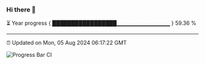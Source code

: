 ### Hi there 👋

⏳ Year progress { █████████████████▁▁▁▁▁▁▁▁▁▁▁▁▁ } 59.36 %

---

⏰ Updated on Mon, 05 Aug 2024 06:17:22 GMT

![Progress Bar CI](https://github.com/liununu/liununu/workflows/Progress%20Bar%20CI/badge.svg)

